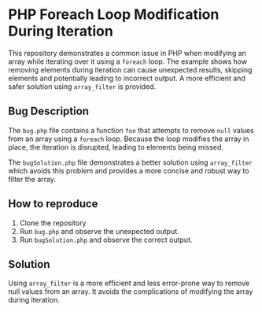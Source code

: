 # PHP Foreach Loop Modification During Iteration

This repository demonstrates a common issue in PHP when modifying an array while iterating over it using a `foreach` loop.  The example shows how removing elements during iteration can cause unexpected results, skipping elements and potentially leading to incorrect output.  A more efficient and safer solution using `array_filter` is provided.

## Bug Description
The `bug.php` file contains a function `foo` that attempts to remove `null` values from an array using a `foreach` loop.  Because the loop modifies the array in place, the iteration is disrupted, leading to elements being missed.

The `bugSolution.php` file demonstrates a better solution using `array_filter` which avoids this problem and provides a more concise and robust way to filter the array.

## How to reproduce

1. Clone the repository
2. Run `bug.php` and observe the unexpected output.
3. Run `bugSolution.php` and observe the correct output.

## Solution
Using `array_filter` is a more efficient and less error-prone way to remove null values from an array. It avoids the complications of modifying the array during iteration.